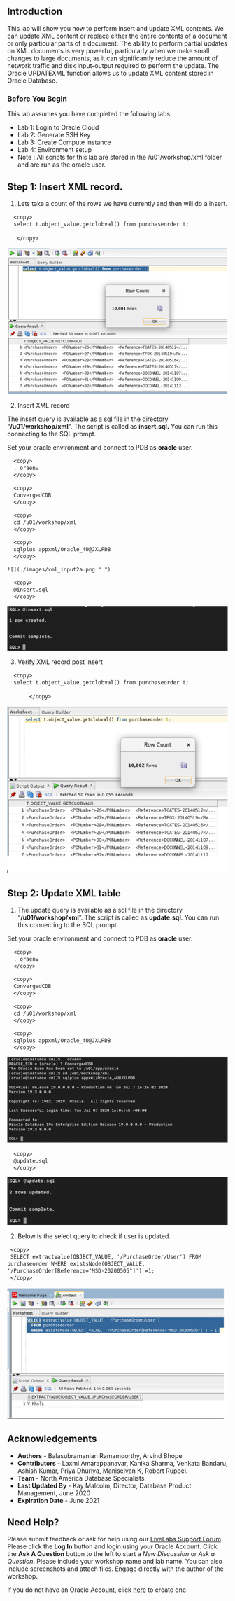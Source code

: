 
## Introduction

This lab will show you how to perform insert and update XML contents.
We can update XML content or replace either the entire contents of a document or only particular parts of a document.
The ability to perform partial updates on XML documents is very powerful, particularly when we make small changes to large documents, as it can significantly reduce the amount of network traffic and disk input-output required to perform the update.
The Oracle UPDATEXML function allows us to update XML content stored in Oracle Database.

### Before You Begin

This lab assumes you have completed the following labs:
- Lab 1:  Login to Oracle Cloud
- Lab 2:  Generate SSH Key
- Lab 3:  Create Compute instance 
- Lab 4:  Environment setup
- Note :  All scripts for this lab are stored in the /u01/workshop/xml folder and are run as the oracle user. 
  
 
## **Step 1:** Insert XML record.

 1. Lets take a count of the rows we have currently and then will do a insert.
   
  ````
    <copy>
    select t.object_value.getclobval() from purchaseorder t;

     </copy>
  ````

 ![](./images/xml_insert1a.png " ")


2. Insert XML record
    
  The insert query is available as a sql file in the directory “**/u01/workshop/xml**”.
  The script is called as **insert.sql.** You can run this connecting to the SQL prompt.

  Set your oracle environment and connect to PDB as **oracle** user.
  ````
    <copy>
    . oraenv
    </copy>
  ````
  ````
    <copy>
    ConvergedCDB
    </copy>
  ````
  ````
    <copy>
    cd /u01/workshop/xml
    </copy>
  ````
  ````
    <copy>
    sqlplus appxml/Oracle_4U@JXLPDB
    </copy>
  ````

    ![](./images/xml_input2a.png " ")
  ````
    <copy>
    @insert.sql
    </copy>
  ````
  ![](./images/xml_input3a.png " ")
  
3.  Verify XML record post insert
    
  ````
    <copy>
    select t.object_value.getclobval() from purchaseorder t;    
         
         </copy>
  ````
  ![](./images/xml_insert3a.png " ")

  
## **Step 2:** Update XML table
  
1. The update query is available as a sql file in the directory “**/u01/workshop/xml**”.
  The script is called as **update.sql**. You can run this connecting to the SQL prompt.

  Set your oracle environment and connect to PDB as **oracle** user.
  ````
    <copy>
    . oraenv
    </copy>
  ````

  ````
    <copy>
    ConvergedCDB
    </copy>
  ````
  ````
    <copy>
    cd /u01/workshop/xml
    </copy>
  ````
  ````
    <copy>
    sqlplus appxml/Oracle_4U@JXLPDB
    </copy>
  ````

  ![](./images/xml_input2a.png " ")
  ````
    <copy>
    @update.sql
    </copy>
  ````

  ![](./images/xml_input4a.png " ")

 2. Below is the select query to check if user is updated. 
     
   ````
    <copy>
    SELECT extractValue(OBJECT_VALUE, '/PurchaseOrder/User') FROM purchaseorder WHERE existsNode(OBJECT_VALUE, '/PurchaseOrder[Reference="MSD-20200505"]') =1;
    </copy>
  ````
  ![](./images/xml_update2a.png " ")


## Acknowledgements

- **Authors** - Balasubramanian Ramamoorthy, Arvind Bhope
- **Contributors** - Laxmi Amarappanavar, Kanika Sharma, Venkata Bandaru, Ashish Kumar, Priya Dhuriya, Maniselvan K, Robert Ruppel.
- **Team** - North America Database Specialists.
- **Last Updated By** - Kay Malcolm, Director, Database Product Management, June 2020
- **Expiration Date** - June 2021   

## Need Help?
Please submit feedback or ask for help using our [LiveLabs Support Forum](https://community.oracle.com/tech/developers/categories/livelabsdiscussions). Please click the **Log In** button and login using your Oracle Account. Click the **Ask A Question** button to the left to start a *New Discussion* or *Ask a Question*.  Please include your workshop name and lab name.  You can also include screenshots and attach files.  Engage directly with the author of the workshop.

If you do not have an Oracle Account, click [here](https://profile.oracle.com/myprofile/account/create-account.jspx) to create one.
  
